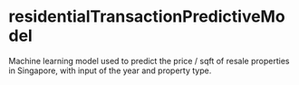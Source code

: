 # residentialTransactionPredictiveModel
Machine learning model used to predict the price / sqft of resale properties in Singapore, with input of the year and property type.
